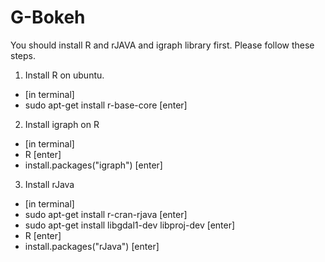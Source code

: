 # G-Bokeh

You should install R and rJAVA and igraph library first. Please follow these steps. 

1. Install R on ubuntu. 
  - [in terminal]
  - sudo apt-get install r-base-core [enter]

2. Install igraph on R
  - [in terminal]
  - R [enter]
  - install.packages("igraph") [enter]
  
3. Install rJava
  - [in terminal]
  - sudo apt-get install r-cran-rjava [enter]
  - sudo apt-get install libgdal1-dev libproj-dev [enter]
  - R [enter]
  - install.packages("rJava") [enter]


  
